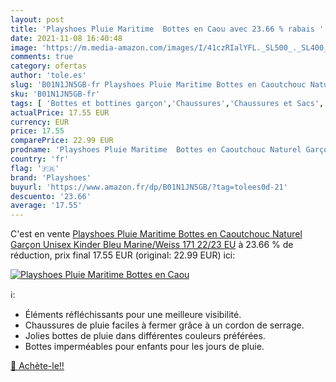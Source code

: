 ```yaml
---
layout: post
title: 'Playshoes Pluie Maritime  Bottes en Caou avec 23.66 % rabais '
date: 2021-11-08 16:40:48
image: 'https://m.media-amazon.com/images/I/41czRIalYFL._SL500_._SL400_.jpg'
comments: true
category: ofertas
author: 'tole.es'
slug: 'B01N1JN5GB-fr Playshoes Pluie Maritime Bottes en Caoutchouc Naturel...'
sku: 'B01N1JN5GB-fr'
tags: [ 'Bottes et bottines garçon','Chaussures','Chaussures et Sacs','Chaussures garçon','playshoes', ]
actualPrice: 17.55 EUR
currency: EUR
price: 17.55
comparePrice: 22.99 EUR
prodname: 'Playshoes Pluie Maritime  Bottes en Caoutchouc Naturel Garçon Unisex Kinder  Bleu  Marine/Weiss 171   22/23 EU'
country: 'fr'
flag: '🇫🇷'
brand: 'Playshoes'
buyurl: 'https://www.amazon.fr/dp/B01N1JN5GB/?tag=tolees0d-21'
descuento: '23.66'
average: '17.55'
---
```


C'est en vente [Playshoes Pluie Maritime  Bottes en Caoutchouc Naturel Garçon Unisex Kinder  Bleu  Marine/Weiss 171   22/23 EU](https://www.amazon.fr/dp/B01N1JN5GB/?tag=tolees0d-21)  à  23.66 % de réduction, prix final  17.55 EUR (original: 22.99 EUR) ici:

[![Playshoes Pluie Maritime  Bottes en Caou](https://m.media-amazon.com/images/I/41czRIalYFL._SL500_._SL400_.jpg)](https://www.amazon.fr/dp/B01N1JN5GB/?tag=tolees0d-21)

ℹ️:

- Éléments réfléchissants pour une meilleure visibilité.
- Chaussures de pluie faciles à fermer grâce à un cordon de serrage.
- Jolies bottes de pluie dans différentes couleurs préférées.
- Bottes imperméables pour enfants pour les jours de pluie.

[🛒 Achète-le!!](https://www.amazon.fr/dp/B01N1JN5GB/?tag=tolees0d-21)
